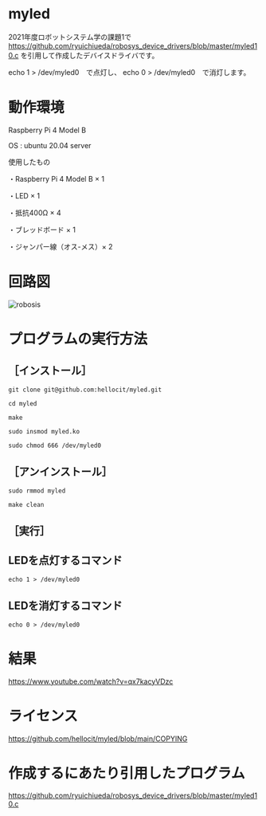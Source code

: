 # myled
2021年度ロボットシステム学の課題1で
https://github.com/ryuichiueda/robosys_device_drivers/blob/master/myled10.c
を引用して作成したデバイスドライバです。

echo 1 > /dev/myled0　で点灯し、
echo 0 > /dev/myled0　で消灯します。

# 動作環境
Raspberry Pi 4 Model B

OS : ubuntu 20.04 server

使用したもの


・Raspberry Pi 4 Model B × 1

・LED × 1

・抵抗400Ω × 4

・ブレッドボード × 1

・ジャンパー線（オス-メス）× 2
# 回路図
![robosis](https://user-images.githubusercontent.com/91714744/145830010-5c700ab9-eeb2-4f1c-ba59-2d3dc1206ba5.png)
# プログラムの実行方法
## ［インストール］
```
git clone git@github.com:hellocit/myled.git

cd myled

make

sudo insmod myled.ko

sudo chmod 666 /dev/myled0
```
## ［アンインストール］

```
sudo rmmod myled

make clean
```

## ［実行］
## LEDを点灯するコマンド
```
echo 1 > /dev/myled0
```
## LEDを消灯するコマンド
```
echo 0 > /dev/myled0
```

# 結果
https://www.youtube.com/watch?v=qx7kacyVDzc
# ライセンス
https://github.com/hellocit/myled/blob/main/COPYING
# 作成するにあたり引用したプログラム
https://github.com/ryuichiueda/robosys_device_drivers/blob/master/myled10.c
